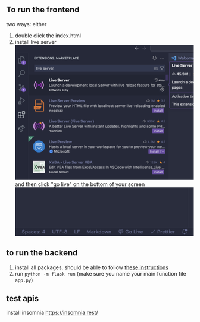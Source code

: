 ## To run the frontend

two ways: either

1. double click the index.html
2. install live server
   ![live server](./assets/live-server.png)
   and then click "go live" on the bottom of your screen
   ![go live](./assets/go-live.png)

## to run the backend

1. install all packages. should be able to follow [these instructions](https://packaging.python.org/en/latest/tutorials/installing-packages/)
2. run `python -m flask run` (make sure you name your main function file `app.py`)

## test apis

install insomnia
https://insomnia.rest/
